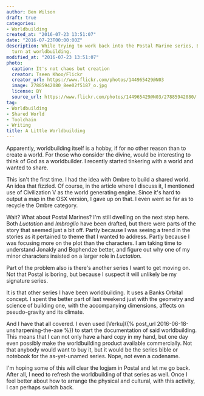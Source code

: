 ```yaml
---
author: Ben Wilson
draft: true
categories:
- Worldbuilding
created_at: "2016-07-23 13:51:07"
date: "2016-07-23T00:00:00Z"
description: While trying to work back into the Postal Marine series, Ben takes a
  turn at worldbuilding.
modified_at: "2016-07-23 13:51:07"
photo:
  caption: It's not chaos but creation
  creator: Tseen Khoo/Flickr
  creator_url: https://www.flickr.com/photos/144965429@N03
  image: 27885942080_8ee02f5187_o.jpg
  license: BY
  source_url: https://www.flickr.com/photos/144965429@N03/27885942080/
tag:
- Worldbuilding
- Shared World
- Toolchain
- Writing
title: A Little Worldbuilding
---
```


Apparently, worldbuilding itself is a hobby, if for no other reason than to create a world. For those who consider the divine, would be interesting to think of God as a worldbuilder. I recently started tinkering with a world and wanted to share.

<!--more-->

This isn't the first time. I had the idea with Ombre to build a shared world. An idea that fizzled. Of course, in the article where I discuss it, I mentioned use of Civilization V as the world generating engine. Since it's hard to output a map in the OSX version, I gave up on that. I even went so far as to recycle the Ombre category.

Wait? What about Postal Marines? I'm still dwelling on the next step here. Both *Luctation* and *Imbroglio* have been drafted, but there were parts of the story that seemed just a bit off. Partly because I was seeing a trend in the stories as it pertained to theme that I wanted to address. Partly because I was focusing more on the plot than the characters. I am taking time to understand Jonaldy and Bophendze better, and figure out why one of my minor characters insisted on a larger role in *Luctation*.

Part of the problem also is there's another series I want to get moving on. Not that Postal is boring, but because I suspect it will unlikely be my signature series.

It is that other series I have been worldbuilding. It uses a Banks Orbital concept. I spent the better part of last weekend just with the geometry and science of building one, with the accompanying dimensions, affects on pseudo-gravity and its climate.

And I have that all covered. I even used [Verku]({% post_url 2016-06-18-unsharpening-the-axe %}) to start the documentation of said worldbuilding. This means that I can not only have a hard copy in my hand, but one day even possibly make the worldbuilding product available commercially. Not that anybody would want to buy it, but it would be the series bible or notebook for the as-yet-unamed series. Nope, not even a codename.

I'm hoping some of this will clear the logjam in Postal and let me go back. After all, I need to refresh the worldbuilding of that series as well. Once I feel better about how to arrange the physical and cultural, with this activity, I can perhaps switch back.
